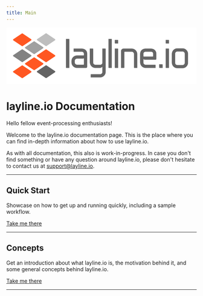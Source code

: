 ```yaml
---
title: Main
---
```


![logo_name_for_light_background.svg](..%2F..%2Fstatic%2Fimg%2Flogo%2Flogo_name_for_light_background.svg)

# layline.io Documentation

Hello fellow event-processing enthusiasts!

Welcome to the layline.io documentation page.
This is the place where you can find in-depth information about how to use layline.io.

As with all documentation, this also is work-in-progress. In case you don't find something or have any question around layline.io, please don't hesitate to contact us at [support@layline.io](mailto:suppor@layline.io).

---

## Quick Start
Showcase on how to get up and running quickly, including a sample workflow.

[Take me there](/docs/category/quickstart)

---

## Concepts
Get an introduction about what layline.io is, the motivation behind it, and some general concepts behind layline.io.

[Take me there](/docs/category/concept)

---
